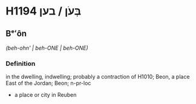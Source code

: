 # H1194 בְּעֹן / בען

## Bᵉʻôn

_(beh-ohn' | beh-ONE | beh-ONE)_

### Definition

in the dwelling, indwelling; probably a contraction of H1010; Beon, a place East of the Jordan; Beon; n-pr-loc

- a place or city in Reuben
